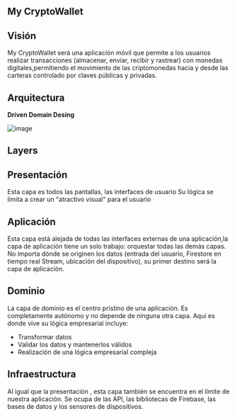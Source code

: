 ## My CryptoWallet


## Visión

My CryptoWallet será una aplicación móvil que permite a los usuarios realizar  transacciones (almacenar, enviar, recibir y rastrear) con monedas digitales,permitiendo el movimiento de las criptomonedas hacia y desde las carteras controlado por claves públicas y privadas.

## Arquitectura
**Driven Domain Desing**

![image](https://user-images.githubusercontent.com/65565908/123196751-1b0a0800-d470-11eb-981b-f1283bef0052.png)

## Layers

## Presentación

Esta capa es todos las pantallas, las interfaces de usuario Su lógica se limita a crear un "atractivo visual" para el usuario

## Aplicación

Esta capa está alejada de todas las interfaces externas de una aplicación,la capa de aplicación tiene un solo trabajo: orquestar todas las demás capas. No importa dónde se originen los datos (entrada del usuario, Firestore en tiempo real  Stream, ubicación del dispositivo), su  primer destino será la capa de aplicación.

## Dominio

La capa de dominio es el  centro prístino  de una aplicación. Es completamente autónomo y  no  depende de ninguna otra capa. Aquí es donde vive su lógica empresarial incluye:
- Transformar datos
- Validar los datos y mantenerlos válidos
- Realización de una lógica empresarial compleja

## Infraestructura 

Al igual que la  presentación , esta capa también se encuentra en el límite de nuestra aplicación. Se ocupa de las API, las bibliotecas de Firebase, las bases de datos y los sensores de dispositivos.


